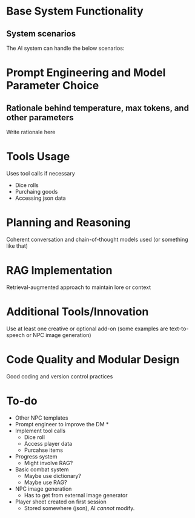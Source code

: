 # Base System Functionality

## System scenarios

The AI system can handle the below scenarios:


# Prompt Engineering and Model Parameter Choice

## Rationale behind temperature, max tokens, and other parameters
Write rationale here

# Tools Usage
Uses tool calls if necessary
 - Dice rolls 
 - Purchaing goods
 - Accessing json data

# Planning and Reasoning
Coherent conversation and chain-of-thought models used (or something like that)

# RAG Implementation

Retrieval-augmented approach to maintain lore or context

# Additional Tools/Innovation

Use at least one creative or optional add-on (some examples are text-to-speech or NPC image generation)

# Code Quality and Modular Design

Good coding and version control practices

# To-do

- Other NPC templates
- Prompt engineer to improve the DM *
- Implement tool calls
    - Dice roll
    - Access player data
    - Purcahse items  
- Progress system
    - Might involve RAG?
- Basic combat system
    - Maybe use dictionary?
    - Maybe use RAG?
- NPC image generation
    - Has to get from external image generator
- Player sheet created on first session
    - Stored somewhere (json), AI *cannot* modify.